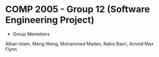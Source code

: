 # COMP 2005 - Group 12 (Software Engineering Project)

* Group Memebers

Albari Islam, Meng Wang, Mohammed Madan, Rabis Basri, Arnold Max Flynn
